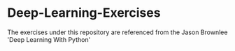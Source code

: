 # Deep-Learning-Exercises
The exercises under this repository are referenced from the Jason Brownlee 'Deep Learning With Python'

